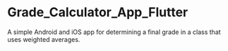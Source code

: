 # Grade_Calculator_App_Flutter
 A simple Android and iOS app for determining a final grade in a class that uses weighted averages.
